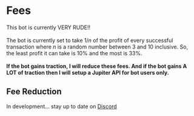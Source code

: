 # Fees

This bot is currently VERY RUDE!!\
\
The bot is currently set to take 1/_n_ of the profit of every successful transaction where _n_ is a random number between 3 and 10 inclusive. So, the least profit it can take is 10% and the most is 33%.\
\
**If the bot gains traction, I will reduce these fees. And if the bot gains A LOT of traction then I will setup a Jupiter API for bot users only.**

## Fee Reduction

In development... stay up to date on [Discord](https://discord.gg/bKxjJ6YJrf)

##
